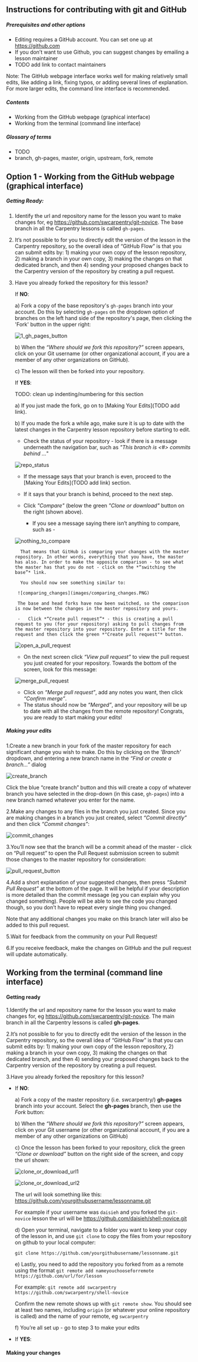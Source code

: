 ## Instructions for contributing with git and GitHub

##### Prerequisites and other options
-   Editing requires a GitHub account. You can set one up at <https://github.com>
-   If you don’t want to use Github, you can suggest changes by emailing a lesson maintainer
-   TODO add link to contact maintainers

Note: The GitHub webpage interface works well for making relatively small edits, like adding a link, fixing typos, or adding several lines of explanation. For more larger edits, the command line interface is recommended.

##### Contents
-   Working from the GitHub webpage (graphical interface)
-   Working from the terminal (command line interface)

##### Glossary of terms
-   TODO
-   branch, gh-pages, master, origin, upstream, fork, remote

## Option 1 - Working from the GitHub webpage (graphical interface)

##### Getting Ready:

1.  Identify the url and repository name for the lesson you want to make changes for, eg <https://github.com/swcarpentry/git-novice>. The base branch in all the Carpentry lessons is called `gh-pages`.

2.  It’s not possible to for you to directly edit the version of the lesson in the Carpentry repository, so the overall idea of “GitHub Flow” is that you can submit edits by: 1) making your own copy of the lesson repository, 2) making a branch in your own copy, 3) making the changes on that dedicated branch, and then 4) sending your proposed changes back to the Carpentry version of the repository by creating a pull request.

3.  Have you already forked the repository for this lesson?

    If **NO**:

    a) Fork a copy of the base repository's  ```gh-pages``` branch into your account. Do this by selecting ```gh-pages``` on the dropdown option of branches on the left hand side of the repository's page, then clicking the 'Fork' button in the upper right:

    ![1_gh_pages_button](images/1_gh_pages_button.PNG)

      b) When the *“Where should we fork this repository?”* screen appears, click on your Git username (or other organizational account, if you are a member of any other organizations on GitHub).

      c) The lesson will then be forked into your repository.

    If **YES**:

    TODO: clean up indenting/numbering for this section

    a) If you just made the fork, go on to [Making Your Edits](TODO add link).

    b) If you made the fork a while ago, make sure it is up to date with the latest changes in the Carpentry lesson repository before starting to edit.

    -   Check the status of your repository - look if there is a message underneath the navigation bar, such as *"This branch is <#> commits behind ...*"

    ![repo_status](images/repo_status.PNG)

      -   If the message says that your branch is even, proceed to the [Making Your Edits](TODO add link) section.

      -   If it says that your branch is behind, proceed to the next step.

    -   Click *"Compare"* (below the green *"Clone or download"* button  on the right (shown above).

        -   If you see a message saying there isn’t anything to compare, such as -

     ![nothing_to_compare](images/nothing_to_compare.PNG)

          That means that GitHub is comparing your changes with the master repository. In other words, everything that you have, the master has also. In order to make the opposite comparison - to see what the master has that you do not - click on the *“switching the base”* link.

          You should now see something similar to:

         ![comparing_changes](images/comparing_changes.PNG)

         The base and head forks have now been switched, so the comparison is now between the changes in the master repository and yours.

         -   Click *“Create pull request”* - this is creating a pull request to you (for your repository) asking to pull changes from the master repository into your repository. Enter a title for the request and then click the green *"Create pull request"* button.

      ![open_a_pull_request](images\open_a_pull_request.PNG)

      -   On the next screen click *“View pull request”* to view the pull request you just created for your repository. Towards the bottom of the screen, look for this message:

      ![merge_pull_request](images\merge_pull_request.PNG)

      -   Click on *“Merge pull request”*, add any notes you want, then click *“Confirm merge”*.
      -   The status should now be *“Merged”*, and your repository will be up to date with all the changes from the remote repository! Congrats, you are ready to start making your edits!

##### Making your edits
1.Create a new branch in your fork of the master repository for each significant change you wish to make. Do this by clicking on the *'Branch'* dropdown, and entering a new branch name in the *“Find or create a branch…”* dialog

![create_branch](images\create_branch.PNG)

  Click the blue “create branch” button and this will create a copy of whatever branch you have selected in the drop-down (in this case, `gh-pages`) into a new branch named whatever you enter for the name.

2.Make any changes to any files in the branch you just created. Since you are making changes in a branch you just created, select *“Commit directly”* and then click *“Commit changes”*:

  ![commit_changes](images\commit_changes.PNG)

3.You’ll now see that the branch will be a commit ahead of the master - click on “Pull request” to open the Pull Request submission screen to submit those changes to the master repository for consideration:

![pull_request_button](images\pull_request_button.PNG)

4.Add a short explanation of your suggested changes, then press *“Submit Pull Request”* at the bottom of the page. It will be helpful if your description is more detailed than the commit message (eg you can explain why you changed something). People will be able to see the code you changed though, so you don’t have to repeat every single thing you changed.

Note that any additional changes you make on this branch later will also be added to this pull request.

5.Wait for feedback from the community on your Pull Request!

6.If you receive feedback, make the changes on GitHub and the pull request will update automatically.

## Working from the terminal (command line interface)

#### Getting ready

1.Identify the url and repository name for the lesson you want to make changes for, eg <https://github.com/swcarpentry/git-novice>. The main branch in all the Carpentry lessons is called **gh-pages**.

2.It’s not possible to for you to directly edit the version of the lesson in the Carpentry repository, so the overall idea of “GitHub Flow” is that you can submit edits by: 1) making your own copy of the lesson repository, 2) making a branch in your own copy, 3) making the changes on that dedicated branch, and then 4) sending your proposed changes back to the Carpentry version of the repository by creating a pull request.

3.Have you already forked the repository for this lesson?

  -   If **NO**:

      a) Fork a copy of the master repository (i.e. swcarpentry/<lesson-name>) **gh-pages** branch into your account. Select the **gh-pages** branch, then use the *Fork* button:

      b) When the *“Where should we fork this repository?”* screen appears, click on your Git username (or other organizational account, if you are a member of any other organizations on GitHub)

      c) Once the lesson has been forked to your repository, click the green *“Clone or download”* button on the right side of the screen, and copy the url shown:

      ![clone_or_download_url1](images\clone_or_download_url1.PNG)

      ![clone_or_download_url2](images\clone_or_download_url2.PNG)

      The url will look something like this:
         <https://github.com/yourgithubusername/lessonname.git>

      For example if your username was `daisieh` and you forked the `git-novice` lesson the url will be <https://github.com/daisieh/shell-novice.git>

      d) Open your terminal, navigate to a folder you want to keep your copy of the lesson in, and use `git clone` to copy the files from your repository on github to your local computer:

      `git clone https://github.com/yourgithubusername/lessonname.git`

      e) Lastly, you need to add the repository you forked from as a remote using the format `git remote add nameyouchooseforremote https://github.com/url/for/lesson`

      For example: `git remote add swcarpentry https://github.com/swcarpentry/shell-novice`

      Confirm the new remote shows up with `git remote show`. You should see at least two names, including `origin` (or whatever your online repository is called) and the name of your remote, eg `swcarpentry`

      f) You’re all set up - go to step 3 to make your edits

  -   If **YES**:

#### Making your changes
